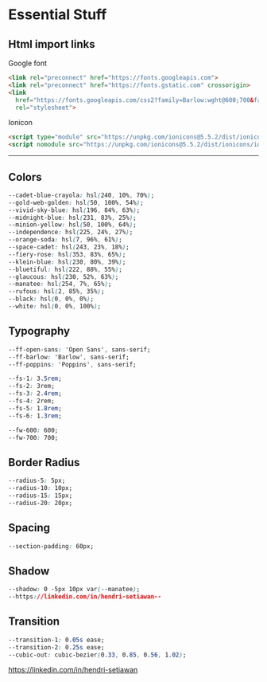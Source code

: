 # Essential Stuff

## Html import links

Google font

``` html
<link rel="preconnect" href="https://fonts.googleapis.com">
<link rel="preconnect" href="https://fonts.gstatic.com" crossorigin>
<link
  href="https://fonts.googleapis.com/css2?family=Barlow:wght@600;700&family=Open+Sans:wght@400;500;700&family=Poppins:wght@400;600&display=swap"
  rel="stylesheet">
```

Ionicon

``` html
<script type="module" src="https://unpkg.com/ionicons@5.5.2/dist/ionicons/ionicons.esm.js"></script>
<script nomodule src="https://unpkg.com/ionicons@5.5.2/dist/ionicons/ionicons.js"></script>
```

---

## Colors

``` css
--cadet-blue-crayola: hsl(240, 10%, 70%);
--gold-web-golden: hsl(50, 100%, 54%);
--vivid-sky-blue: hsl(196, 84%, 63%);
--midnight-blue: hsl(231, 83%, 25%);
--minion-yellow: hsl(50, 100%, 64%);
--independence: hsl(225, 24%, 27%);
--orange-soda: hsl(7, 96%, 61%);
--space-cadet: hsl(243, 23%, 18%);
--fiery-rose: hsl(353, 83%, 65%);
--klein-blue: hsl(230, 80%, 39%);
--bluetiful: hsl(222, 88%, 55%);
--glaucous: hsl(230, 52%, 63%);
--manatee: hsl(254, 7%, 65%);
--rufous: hsl(2, 85%, 35%);
--black: hsl(0, 0%, 0%);
--white: hsl(0, 0%, 100%);
```

## Typography

``` css
--ff-open-sans: 'Open Sans', sans-serif;
--ff-barlow: 'Barlow', sans-serif;
--ff-poppins: 'Poppins', sans-serif;

--fs-1: 3.5rem;
--fs-2: 3rem;
--fs-3: 2.4rem;
--fs-4: 2rem;
--fs-5: 1.8rem;
--fs-6: 1.3rem;

--fw-600: 600;
--fw-700: 700;
```

## Border Radius

``` css
--radius-5: 5px;
--radius-10: 10px;
--radius-15: 15px;
--radius-20: 20px;
```

## Spacing

``` css
--section-padding: 60px;
```

## Shadow

``` css
--shadow: 0 -5px 10px var(--manatee);
--https://linkedin.com/in/hendri-setiawan--
```

## Transition

``` css
--transition-1: 0.05s ease;
--transition-2: 0.25s ease;
--cubic-out: cubic-bezier(0.33, 0.85, 0.56, 1.02);
```
https://linkedin.com/in/hendri-setiawan
